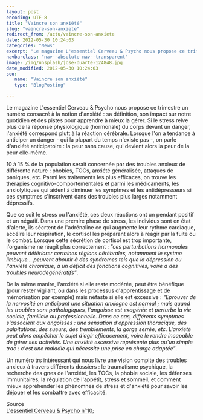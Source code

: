 ```yaml
---
layout: post
encoding: UTF-8
title: "Vaincre son anxiété"
slug: "vaincre-son-anxiete"
redirect_from: /actu/vaincre-son-anxiete
date: 2012-05-30 10:24:03
categories: "News"
excerpt: "Le magazine L'essentiel Cerveau & Psycho nous propose ce trimestre un numéro consacré à la notion d'anxiété : sa définition, son impact sur notre quotidien et des pistes pour apprendre à mieux la gérer."
navbarclass: "nav--absolute nav--transparent"
image: /img/unsplash/jose-duarte-124848.jpg
date_modified: 2012-05-30 10:24:03
seo:
   name: "Vaincre son anxiété"
   type: "BlogPosting"

---
```

Le magazine L'essentiel Cerveau & Psycho nous propose ce trimestre un numéro consacré à la notion d'anxiété : sa définition, son impact sur notre quotidien et des pistes pour apprendre à mieux la gérer.
Si le stress relve plus de la réponse physiologique (hormonale) du corps devant un danger, l'anxiété correspond plutt à la réaction cérébrale. Lorsque l'on a tendance à anticiper un danger - qui la plupart du temps n'existe pas -, on parle d'anxiété anticipatoire : la peur sans cause, qui devient alors la peur de la peur elle-même.  
  
10 à 15 % de la population serait concernée par des troubles anxieux de différente nature : phobies, TOCs, anxiété généralisée, attaques de paniques, etc. Parmi les traitements les plus efficaces, on trouve les thérapies cognitivo-comportementales et parmi les médicaments, les anxiolytiques qui aident à diminuer les symptmes et les antidépresseurs si ces symptmes s'inscrivent dans des troubles plus larges notamment dépressifs.  
  
Que ce soit le stress ou l'anxiété, ces deux réactions ont un pendant positif et un négatif. Dans une premire phase de stress, les individus sont en état d'alerte, ils sécrtent de l'adrénaline ce qui augmente leur rythme cardiaque, accélre leur respiration, le cortisol les préparant alors à réagir par la fuite ou le combat. Lorsque cette sécrétion de cortisol est trop importante, l'organisme ne réagit plus correctement : _"ces perturbations hormonales peuvent détériorer certaines régions cérébrales, notamment le systme limbique... peuvent aboutir à des syndromes tels que la dépression ou l'anxiété chronique, à un déficit des fonctions cognitives, voire à des troubles neurodégénératifs"_.   
  
De la même manire, l'anxiété si elle reste modérée, peut être bénéfique (pour rester vigilant, ou dans les processus d'apprentissage et de mémorisation par exemple) mais néfaste si elle est excessive : _"Eprouver de la nervosité en anticipant une situation anxiogne est normal ; mais quand les troubles sont pathologiques, l'angoisse est exagérée et perturbe la vie sociale, familiale ou professionnelle. Dans ce cas, différents symptmes s'associent aux angoisses : une sensation d'oppression thoracique, des palpitations, des sueurs, des tremblements, la gorge serrée, etc. L'anxiété peut alors empêcher le sujet d'agir efficacement, voire le rendre incapable de gérer ses activités. Une anxiété excessive représente plus qu'un simple trac : c'est une maladie qui nécessite une prise en charge adaptée"_.  
  
Un numéro trs intéressant qui nous livre une vision complte des troubles anxieux à travers différents dossiers : le traumatisme psychique, la recherche des gnes de l'anxiété, les TOCs, la phobie sociale, les défenses immunitaires, la régulation de l'appétit, stress et sommeil, et comment mieux appréhender les phénomnes de stress et d'anxiété pour savoir les déjouer et les combattre avec efficacité.  
  
Source   
[L'essentiel Cerveau & Psycho n°10](http://www.cerveauetpsycho.fr/ewb_pages/i/index_essentiel_cerveauetpsycho.php);